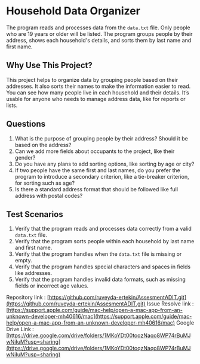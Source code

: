 # Household Data Organizer
The program reads and processes data from the `data.txt` file.
Only people who are 19 years or older will be listed. 
The program groups people by their address, shows each household's details, and sorts them by last name and first name.

## Why Use This Project?
This project helps to organize data by grouping people based on their addresses. 
It also sorts their names to make the information easier to read. 
You can see how many people live in each household and their details. 
It’s usable for anyone who needs to manage address data, like for reports or lists.

## Questions
1. What is the purpose of grouping people by their address? Should it be based on the address?
2. Can we add more fields about occupants to the project, like their gender?
3. Do you have any plans to add sorting options, like sorting by age or city?
4. If two people have the same first and last names, do you prefer the program to introduce a secondary criterion, like a tie-breaker criterion, for sorting such as age?
5. Is there a standard address format that should be followed like full address with postal codes?

## Test Scenarios
1. Verify that the program reads and processes data correctly from a valid `data.txt` file.
2. Verify that the program sorts people within each household by last name and first name.
3. Verify that the program handles when the `data.txt` file is missing or empty.
4. Verify that the program handles special characters and spaces in fields like addresses.
5. Verify that the program handles invalid data formats, such as missing fields or incorrect age values.

Repository link : [https://github.com/ruveyda-ertekin/AssesmentADIT.git](https://github.com/ruveyda-ertekin/AssesmentADIT.git)
Issue Resolve link : [https://support.apple.com/guide/mac-help/open-a-mac-app-from-an-unknown-developer-mh40616/mac](https://support.apple.com/guide/mac-help/open-a-mac-app-from-an-unknown-developer-mh40616/mac)
Google Drive Link : [https://drive.google.com/drive/folders/1MKoYDt00toqzNaqo8WP74rBuMJwNiIuM?usp=sharing](https://drive.google.com/drive/folders/1MKoYDt00toqzNaqo8WP74rBuMJwNiIuM?usp=sharing)